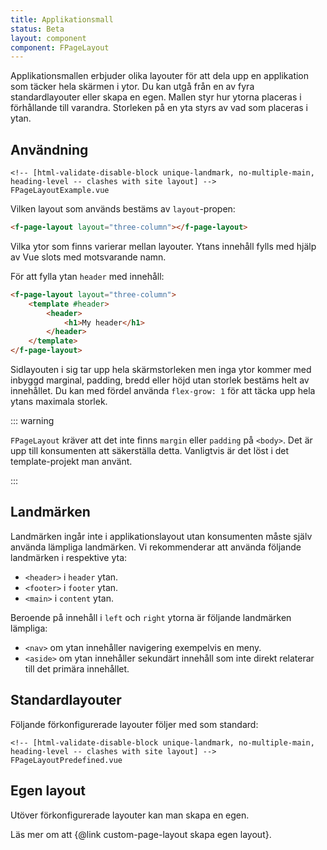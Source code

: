 ```yaml
---
title: Applikationsmall
status: Beta
layout: component
component: FPageLayout
---
```


<!-- to force the examples to a maximum size -->
<!-- [html-validate-disable-next element-permitted-content -- hack to contain layout component to example wrapper] -->
<style>
[data-test=example] .code-preview__preview {
	container-type: size;
	aspect-ratio: 16 / 9;
}
</style>

Applikationsmallen erbjuder olika layouter för att dela upp en applikation som täcker hela skärmen i ytor.
Du kan utgå från en av fyra standardlayouter eller skapa en egen.
Mallen styr hur ytorna placeras i förhållande till varandra. Storleken på en yta styrs av vad som placeras i ytan.

## Användning

```import test-id=example
<!-- [html-validate-disable-block unique-landmark, no-multiple-main, heading-level -- clashes with site layout] -->
FPageLayoutExample.vue
```

Vilken layout som används bestäms av `layout`-propen:

```html static
<f-page-layout layout="three-column"></f-page-layout>
```

Vilka ytor som finns varierar mellan layouter.
Ytans innehåll fylls med hjälp av Vue slots med motsvarande namn.

För att fylla ytan `header` med innehåll:

```html static
<f-page-layout layout="three-column">
    <template #header>
        <header>
            <h1>My header</h1>
        </header>
    </template>
</f-page-layout>
```

Sidlayouten i sig tar upp hela skärmstorleken men inga ytor kommer med inbyggd marginal, padding, bredd eller höjd utan storlek bestäms helt av innehållet.
Du kan med fördel använda `flex-grow: 1` för att täcka upp hela ytans maximala storlek.

::: warning

`FPageLayout` kräver att det inte finns `margin` eller `padding` på `<body>`.
Det är upp till konsumenten att säkerställa detta.
Vanligtvis är det löst i det template-projekt man använt.

:::

## Landmärken

Landmärken ingår inte i applikationslayout utan konsumenten måste själv använda lämpliga landmärken.
Vi rekommenderar att använda följande landmärken i respektive yta:

- `<header>` i `header` ytan.
- `<footer>` i `footer` ytan.
- `<main>` i `content` ytan.

Beroende på innehåll i `left` och `right` ytorna är följande landmärken lämpliga:

- `<nav>` om ytan innehåller navigering exempelvis en meny.
- `<aside>` om ytan innehåller sekundärt innehåll som inte direkt relaterar till det primära innehållet.

## Standardlayouter

Följande förkonfigurerade layouter följer med som standard:

```import borderless nomarkup
<!-- [html-validate-disable-block unique-landmark, no-multiple-main, heading-level -- clashes with site layout] -->
FPageLayoutPredefined.vue
```

## Egen layout

Utöver förkonfigurerade layouter kan man skapa en egen.

Läs mer om att {@link custom-page-layout skapa egen layout}.

